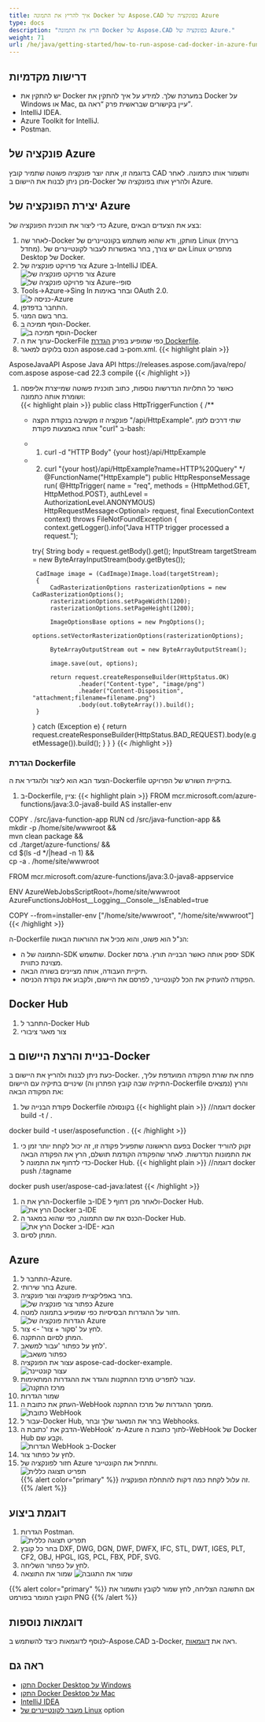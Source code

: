 ```yaml
---
title: איך להריץ את התמונה Docker של Aspose.CAD בפונקציה של Azure
type: docs
description: "הרץ את התמונה Docker של Aspose.CAD בפונקציה של Azure."
weight: 71
url: /he/java/getting-started/how-to-run-aspose-cad-docker-in-azure-function/
---
```


## דרישות מקדמיות
- יש להתקין את Docker במערכת שלך. למידע על איך להתקין את Docker על Windows או Mac, עיין בקישורים שבראשית פרק “ראה גם”.
- IntelliJ IDEA.
- Azure Toolkit for IntelliJ.
- Postman.

## פונקציה של Azure

בדוגמה זו, אתה יוצר פונקציה פשוטה שתמיר קובץ CAD ותשמור אותו כתמונה. לאחר מכן ניתן לבנות את היישום ב-Docker ולהריץ אותו בפונקציה של Azure.

## יצירת הפונקציה של Azure

כדי ליצור את תוכנית הפונקציה של Azure, בצע את הצעדים הבאים:
1. לאחר שה-Docker מותקן, ודא שהוא משתמש בקונטיינרים של Linux (ברירת מחדל). אם יש צורך, בחר באפשרות לעבור לקונטיינרים של Linux מתפריט Desktop של Docker.
1. צור פרויקט פונקציה של Azure ב-IntelliJ IDEA.<br>
![צור פרויקט פונקציה של Azure](/cad/_assets/java/java-azure/create-function-ide-1.png)<br>
![צור פרויקט פונקציה של Azure-סופי](/cad/_assets/java/java-azure/create-function-ide-2.png)<br>
1. Tools->Azure->Sing In ובחר באימות OAuth 2.0.<br>
![כניסה ל-Azure](/cad/_assets/java/java-azure/sign-in-azure.png)<br>
1. התחבר בדפדפן.
1. בחר בשם המנוי.
1. הוסף תמיכה ב-Docker.<br>
![הוסף תמיכה ב-Docker](/cad/_assets/java/java-azure/add-docker-support.png)<br>
1. ערוך את ה-DockerFile כפי שמופיע בפרק <a href="#configuring-a-dockerfile">הגדרת Dockerfile</a>.
1. הכנס בלוקים למאגר aspose.cad ב-pom.xml.
{{< highlight plain >}}
<repositories>
    <repository>
		<id>AsposeJavaAPI</id>
        <name>Aspose Java API</name>
        <url>https://releases.aspose.com/java/repo/</url>
    </repository>
</repositories>


<dependencies>
 <dependency>
    <groupId>com.aspose</groupId>
    <artifactId>aspose-cad</artifactId>
    <version>22.3</version>
    <scope>compile</scope>
  </dependency>
</dependencies>
{{< /highlight >}}

1. כאשר כל התלויות הנדרשות נוספות, כתוב תוכנית פשוטה שמייצרת אליפסה ושומרת אותה כתמונה:<br>
{{< highlight plain >}}
public class HttpTriggerFunction {
    /**
     * פונקציה זו מקשיבה בנקודת הקצה "/api/HttpExample". שתי דרכים לזמן אותה באמצעות פקודת "curl" ב-bash:
     * 1. curl -d "HTTP Body" {your host}/api/HttpExample
     * 2. curl "{your host}/api/HttpExample?name=HTTP%20Query"
     */
    @FunctionName("HttpExample")
    public HttpResponseMessage run(
            @HttpTrigger(
                name = "req",
                methods = {HttpMethod.GET, HttpMethod.POST},
                authLevel = AuthorizationLevel.ANONYMOUS)
                HttpRequestMessage<Optional<String>> request,
            final ExecutionContext context) throws FileNotFoundException {
        context.getLogger().info("Java HTTP trigger processed a request.");

        try{
            String body = request.getBody().get();
            InputStream targetStream = new ByteArrayInputStream(body.getBytes());

            CadImage image = (CadImage)Image.load(targetStream);
            {
                CadRasterizationOptions rasterizationOptions = new CadRasterizationOptions();
                rasterizationOptions.setPageWidth(1200);
                rasterizationOptions.setPageHeight(1200);

                ImageOptionsBase options = new PngOptions();
                options.setVectorRasterizationOptions(rasterizationOptions);

                ByteArrayOutputStream out = new ByteArrayOutputStream();

                image.save(out, options);

                return request.createResponseBuilder(HttpStatus.OK)
                        .header("Content-type", "image/png")
                        .header("Content-Disposition", "attachment;filename=filename.png")
                        .body(out.toByteArray()).build();
            }
        }
        catch (Exception e)
		{
            return request.createResponseBuilder(HttpStatus.BAD_REQUEST).body(e.getMessage()).build();
        }
    }
}
{{< /highlight >}}

### הגדרת Dockerfile

 הצעד הבא הוא ליצור ולהגדיר את ה-Dockerfile בתיקיית השורש של הפרויקט.

1. ב-Dockerfile, ציין:
{{< highlight plain >}}
FROM mcr.microsoft.com/azure-functions/java:3.0-java8-build AS installer-env

COPY . /src/java-function-app
RUN cd /src/java-function-app && \
    mkdir -p /home/site/wwwroot && \
    mvn clean package && \
    cd ./target/azure-functions/ && \
    cd $(ls -d */|head -n 1) && \
    cp -a . /home/site/wwwroot

FROM mcr.microsoft.com/azure-functions/java:3.0-java8-appservice

ENV AzureWebJobsScriptRoot=/home/site/wwwroot \
    AzureFunctionsJobHost__Logging__Console__IsEnabled=true

COPY --from=installer-env ["/home/site/wwwroot", "/home/site/wwwroot"]
{{< /highlight >}}

 ה-Dockerfile הנ"ל הוא פשוט, והוא מכיל את ההוראות הבאות:

- התמונה של ה-SDK שתשמש. Docker יספק אותה כאשר הבנייה תורץ. גרסת SDK מצוינת כתווית.
- תיקיית העבודה, אותה מציינים בשורה הבאה.
- הפקודה להעתיק את הכל לקונטיינר, לפרסם את היישום, ולקבוע את נקודת הכניסה.

## Docker Hub
1. התחבר ל-Docker Hub
1. צור מאגר ציבורי

## בניית והרצת היישום ב-Docker
 
 כעת ניתן לבנות ולהריץ את היישום ב-Docker. פתח את שורת הפקודה המועדפת עליך, שינויים בתיקיה עם היישום (התיקיה שבה קובץ הפתרון וה-Dockerfile נמצאים) והרץ את הפקודה הבאה:


1. פקודת הבנייה של Dockerfile בקונסולה
{{< highlight plain >}}
//דוגמה
docker build -t <user name>/<repository name> .

docker build -t user/asposefunction .
{{< /highlight >}}
 
1. בפעם הראשונה שתפעיל פקודה זו, זה יכול לקחת יותר זמן כי Docker זקוק להוריד את התמונות הנדרשות. לאחר שהפקודה הקודמת תושלם, הרץ את הפקודה הבאה כדי לדחוף את התמונה ל-Docker Hub.
{{< highlight plain >}}
//דוגמה
docker push <user name>/<repository name>:tagname

docker push user/aspose-cad-java:latest
{{< /highlight >}}

1. הרץ את ה-Dockerfile ב-IDE ולאחר מכן דחוף ל-Docker Hub.<br>
![הרץ את Docker ב-IDE](/cad/_assets/java/java-azure/docker-run-in-ide.png)<br>
1. הכנס את שם התמונה, כפי שהוא במאגר ה-Docker Hub.<br>
![הרץ את Docker ב-IDE- הבא](/cad/_assets/java/java-azure/docker-run-in-ide-1.png)<br>
1. המתן לסיום.

## Azure

1. התחבר ל-Azure.
1. בחר שירותי Azure.
1. בחר באפליקציית פונקציה וצור פונקציה.<br>
![כפתור צור פונקציה של Azure](/cad/_assets/java/java-azure/create-function-azure.png)<br>
1. חזור על ההגדרות הבסיסיות כפי שמופיע בתמונה למטה.<br>
![הגדרות פונקציה של Azure](/cad/_assets/java/java-azure/create-function-settings.png)<br>
1. לחץ על 'סקור + צור' -> צור.
1. המתן לסיום ההתקנה.
1. לחץ על כפתור 'עבור למשאב'.<br>
![כפתור משאב](/cad/_assets/java/java-azure/go-to-resource.png)<br>
1. עצור את הפונקציה aspose-cad-docker-example.<br>
![עצור קונטיינר](/cad/_assets/java/java-azure/stop-container.png)<br>
1. עבור לתפריט מרכז ההתקנות והגדר את ההגדרות המתאימות.<br>
![מרכז התקנה](/cad/_assets/java/java-azure/deployment-center.png)<br>
1. שמור הגדרות
1. העתק את כתובת ה-WebHook ממסך ההגדרות של מרכז ההתקנה.<br>
![כתובת WebHook](/cad/_assets/java/java-azure/webhook-url.png)<br>
1. עבור ל-Docker Hub, בחר את המאגר שלך ובחר Webhooks.
1. הדבק את 'כתובת ה-WebHook' מ-Azure לתוך כתובת ה-WebHook של Docker Hub וקבע שם.<br>
![הגדרות WebHook ב-Docker](/cad/_assets/java/java-azure/webhook.png)<br>
1. לחץ על כפתור צור.
1. חזור לפונקציה של Azure ותתחיל את הקונטיינר.<br>
![תפריט תצוגה כללית](/cad/_assets/java/java-azure/overview.png)<br>
{{% alert color="primary" %}} 
זה עלול לקחת כמה דקות להתחלת הפונקציה.
{{% /alert %}}

## דוגמת ביצוע

1. הגדרות Postman.<br>
![תפריט תצוגה כללית](/cad/_assets/java/java-azure/postman-settings.png)<br>
1. בחר כל קובץ DXF, DWG, DGN, DWF, DWFX, IFC, STL, DWT, IGES, PLT, CF2, OBJ, HPGL, IGS, PCL, FBX, PDF, SVG.
1. לחץ על כפתור השליחה.
1. שמור את התוצאה
![שמור את התגובה](/cad/_assets/java/java-azure/response-postman.png)<br>

{{% alert color="primary" %}} 
אם התשובה הצליחה, לחץ שמור לקובץ ותשמור את הקובץ המומר בפורמט PNG
{{% /alert %}}

## דוגמאות נוספות

לנוסף לדוגמאות כיצד להשתמש ב-Aspose.CAD ב-Docker, ראה את [דוגמאות](https://github.com/aspose-cad/Aspose.CAD-Documentation).


## ראה גם

- [התקן Docker Desktop על Windows](https://docs.docker.com/docker-for-windows/install/)
- [התקן Docker Desktop על Mac](https://docs.docker.com/docker-for-mac/install/)
- [IntelliJ IDEA](https://www.jetbrains.com/idea/)
- [מעבר לקונטיינרים של Linux](https://docs.docker.com/docker-for-windows/#switch-between-windows-and-linux-containers) option
